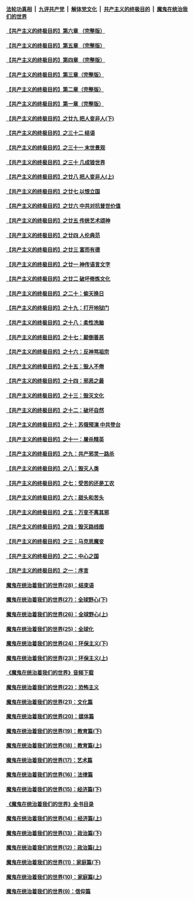 

####  [法轮功真相](../../../../basic/blob/master/README.md?t=06101601) &nbsp;|&nbsp; [九评共产党](../../../../9ping.md/blob/master/README.md?t=06101601) &nbsp;|&nbsp; [解体党文化](../../../../jtdwh.md/blob/master/README.md?t=06101601)  &nbsp;|&nbsp; [共产主义的终极目的](../../../../gczydzjmd.md/blob/master/README.md?t=06101601) &nbsp;|&nbsp; [魔鬼在统治我们的世界](../../../../mgztzwmdsj.md/blob/master/README.md?t=06101601) 

#### [【共产主义的终极目的】第六章 （完整版）](../pages/nsc422/n11428913.md?t=06101601) 

#### [【共产主义的终极目的】第五章 （完整版）](../pages/nsc422/n11428912.md?t=06101601) 

#### [【共产主义的终极目的】第四章 （完整版）](../pages/nsc422/n11428907.md?t=06101601) 

#### [【共产主义的终极目的】第三章（完整版）](../pages/nsc422/n11428848.md?t=06101601) 

#### [【共产主义的终极目的】第二章（完整版）](../pages/nsc422/n11428831.md?t=06101601) 

#### [【共产主义的终极目的】第一章（完整版）](../pages/nsc422/n11417651.md?t=06101601) 

#### [【共产主义的终极目的】之廿九 把人变非人(下)](../pages/nsc422/n11344140.md?t=06101601) 

#### [【共产主义的终极目的】之三十二 结语](../pages/nsc422/n11360535.md?t=06101601) 

#### [【共产主义的终极目的】之三十一 末世景观](../pages/nsc422/n11351129.md?t=06101601) 

#### [【共产主义的终极目的】之三十 几成狼世界](../pages/nsc422/n11348280.md?t=06101601) 

#### [【共产主义的终极目的】之廿八 把人变非人(上)](../pages/nsc422/n11340492.md?t=06101601) 

#### [【共产主义的终极目的】之廿七 以恨立国](../pages/nsc422/n11336944.md?t=06101601) 

#### [【共产主义的终极目的】之廿六 中共对抗普世价值](../pages/nsc422/n11324785.md?t=06101601) 

#### [【共产主义的终极目的】之廿五 传统艺术颂神](../pages/nsc422/n11296396.md?t=06101601) 

#### [【共产主义的终极目的】之廿四 人伦典范](../pages/nsc422/n11296397.md?t=06101601) 

#### [【共产主义的终极目的】之廿三 富而有德](../pages/nsc422/n11283598.md?t=06101601) 

#### [【共产主义的终极目的】之廿一 神传语言文字](../pages/nsc422/n11263265.md?t=06101601) 

#### [【共产主义的终极目的】之廿二 破坏修炼文化](../pages/nsc422/n11245728.md?t=06101601) 

#### [【共产主义的终极目的】之二十：偷天换日](../pages/nsc422/n11238846.md?t=06101601) 

#### [【共产主义的终极目的】之十九：打开地狱门](../pages/nsc422/n11206376.md?t=06101601) 

#### [【共产主义的终极目的】之十八：柔性洗脑](../pages/nsc422/n11199994.md?t=06101601) 

#### [【共产主义的终极目的】之十七：颠倒善恶](../pages/nsc422/n11179782.md?t=06101601) 

#### [【共产主义的终极目的】之十六：反神骂祖宗](../pages/nsc422/n11166798.md?t=06101601) 

#### [【共产主义的终极目的】之十五：毁人不倦](../pages/nsc422/n11166792.md?t=06101601) 

#### [【共产主义的终极目的】之十四：邪恶之最](../pages/nsc422/n11150249.md?t=06101601) 

#### [【共产主义的终极目的】之十三：毁灭文化](../pages/nsc422/n11135227.md?t=06101601) 

#### [【共产主义的终极目的】之十二：破坏自然](../pages/nsc422/n11135214.md?t=06101601) 

#### [【共产主义的终极目的】之十：苏俄预演 中共登台](../pages/nsc422/n11118424.md?t=06101601) 

#### [【共产主义的终极目的】之十一：屠杀精英](../pages/nsc422/n11118442.md?t=06101601) 

#### [【共产主义的终极目的】之九：共产邪灵一路杀](../pages/nsc422/n11114139.md?t=06101601) 

#### [【共产主义的终极目的】之八：毁灭人类](../pages/nsc422/n11108503.md?t=06101601) 

#### [【共产主义的终极目的】之七：受苦的还是工农](../pages/nsc422/n11101809.md?t=06101601) 

#### [【共产主义的终极目的】之六：甜头和苦头](../pages/nsc422/n11096971.md?t=06101601) 

#### [【共产主义的终极目的】之五：万变不离其邪](../pages/nsc422/n11091285.md?t=06101601) 

#### [【共产主义的终极目的】之四：毁灭路线图](../pages/nsc422/n11086284.md?t=06101601) 

#### [【共产主义的终极目的】之三：马克思魔变](../pages/nsc422/n11061941.md?t=06101601) 

#### [【共产主义的终极目的】之二：中心之国](../pages/nsc422/n11047728.md?t=06101601) 

#### [【共产主义的终极目的】之一：序言](../pages/nsc422/n11086077.md?t=06101601) 

#### [魔鬼在统治着我们的世界(28)：结束语](../pages/nsc422/n10936246.md?t=06101601) 

#### [魔鬼在统治着我们的世界(27)：全球野心(下)](../pages/nsc422/n10928319.md?t=06101601) 

#### [魔鬼在统治着我们的世界(26)：全球野心(上)](../pages/nsc422/n10900318.md?t=06101601) 

#### [魔鬼在统治着我们的世界(25)：全球化](../pages/nsc422/n10788205.md?t=06101601) 

#### [魔鬼在统治着我们的世界(24)：环保主义(下)](../pages/nsc422/n10695307.md?t=06101601) 

#### [魔鬼在统治着我们的世界(23)：环保主义(上)](../pages/nsc422/n10688613.md?t=06101601) 

#### [《魔鬼在统治着我们的世界》音频下载](../pages/nsc422/n10635553.md?t=06101601) 

#### [魔鬼在统治着我们的世界(22)：恐怖主义](../pages/nsc422/n10614727.md?t=06101601) 

#### [魔鬼在统治着我们的世界(21)：文化篇](../pages/nsc422/n10597706.md?t=06101601) 

#### [魔鬼在统治着我们的世界(20)：媒体篇](../pages/nsc422/n10586579.md?t=06101601) 

#### [魔鬼在统治着我们的世界(19)：教育篇(下)](../pages/nsc422/n10564808.md?t=06101601) 

#### [魔鬼在统治着我们的世界(18)：教育篇(上)](../pages/nsc422/n10526970.md?t=06101601) 

#### [魔鬼在统治着我们的世界(17)：艺术篇](../pages/nsc422/n10499093.md?t=06101601) 

#### [魔鬼在统治着我们的世界(16)：法律篇](../pages/nsc422/n10485969.md?t=06101601) 

#### [魔鬼在统治着我们的世界(15)：经济篇(下)](../pages/nsc422/n10469975.md?t=06101601) 

#### [《魔鬼在统治着我们的世界》全书目录](../pages/nsc422/n10464261.md?t=06101601) 

#### [魔鬼在统治着我们的世界(14)：经济篇(上)](../pages/nsc422/n10457370.md?t=06101601) 

#### [魔鬼在统治着我们的世界(13)：政治篇(下)](../pages/nsc422/n10448270.md?t=06101601) 

#### [魔鬼在统治着我们的世界(12)：政治篇(上)](../pages/nsc422/n10444576.md?t=06101601) 

#### [魔鬼在统治着我们的世界(11)：家庭篇(下)](../pages/nsc422/n10440961.md?t=06101601) 

#### [魔鬼在统治着我们的世界(10)：家庭篇(上)](../pages/nsc422/n10435448.md?t=06101601) 

#### [魔鬼在统治着我们的世界(9)：信仰篇](../pages/nsc422/n10432159.md?t=06101601) 

